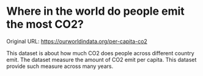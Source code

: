 # Where in the world do people emit the most CO2?

Original URL: https://ourworldindata.org/per-capita-co2

This dataset is about how much CO2 does people across different country emit. The dataset measure the amount of
CO2 emit per capita. This dataset provide such measure across many years.